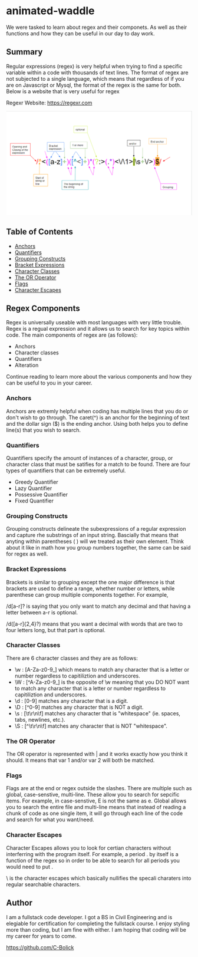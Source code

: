 # animated-waddle

We were tasked to learn about regex and their componets. As well as their functions and how they can be useful in our day to day work.

## Summary

Regular expressions (regex) is very helpful when trying to find a specific variable within a code with thousands of text lines.
The format of regex are not subjected to a single language, which means that regardless of if you are on Javascript or
Mysql, the format of the regex is the same for both. Below is a website that is very useful for regex

Regexr Website: https://regexr.com

![Alt text](image.png)

## Table of Contents

- [Anchors](#anchors)
- [Quantifiers](#quantifiers)
- [Grouping Constructs](#grouping-constructs)
- [Bracket Expressions](#bracket-expressions)
- [Character Classes](#character-classes)
- [The OR Operator](#the-or-operator)
- [Flags](#flags)
- [Character Escapes](#character-escapes)

## Regex Components

Regex is universally useable with most languages with very little trouble. Regex is a regual expression and it allows us to search
for key topics within code. The main components of regex are (as follows):
 - Anchors
 - Character classes
 - Quantifiers
 - Alteration

 Continue reading to learn more about the various components and how they can be useful to you in your career.

### Anchors

Anchors are extremly helpful when coding has multiple lines that you do or don't wish to go through.
The caret(^) is an anchor for the beginning of text and the dollar sign ($) is the ending anchor. Using both
helps you to define line(s) that you wish to search.

### Quantifiers

Quantifiers specify the amount of instances of a character, group, or character class that must be satifies for a match to be found. There
are four types of quantifiers that can be extremely useful.

- Greedy Quantifier
- Lazy Quantifier
- Possessive Quantifier
- Fixed Quantifier

### Grouping Constructs

Grouping constructs delineate the subexpressions of a regular expression and capture rhe substrings of an input string.
Bascially that means that anyting within parentheses ( ) will we treated as their own element. Think about it like in math how you
group numbers together, the same can be said for regex as well. 

### Bracket Expressions

Brackets is similar to grouping except the one major difference is that brackets are used to define a range,
whether number or letters, while parenthese can group multiple components together. For example,

/d[a-r]? is saying that you only want to match any decimal and that having a letter between a-r is optional.

/d([a-r]{2,4}?) means that you want a decimal with words that are two to four letters long, but that part is optional. 


### Character Classes

There are 6 character classes and they are as follows:

- \w : [A-Za-z0-9_] which means to match any character that is a letter or number regardless to capitiliztion and underscores. 
- \W : [^A-Za-z0-9_] is the opposite of \w meaning that you  DO NOT want to match any character that is a letter or number regardless to capitiliztion and underscores.
- \d : [0-9] matches any character that is a digit.
- \D : [^0-9] matches any character that is NOT a digit.
- \s : [\t\r\n\f] matches any character that is "whitespace" (ie. spaces, tabs, newlines, etc.).
- \S : [^\t\r\n\f] matches any character that is NOT "whitespace".

### The OR Operator

The OR operator is represented with | and it works exactly how you think it should. It means that var 1 and/or var 2 will both be matched.

### Flags

Flags are at the end or regex outside the slashes. There are multiple such as global, case-senstive, multi-line. These allow you to search for sepcific items.
For example, in case-senstive, E is not the same as e. Global allows you to search the entire file and multi-line means that instead of reading a chunk of code
as one single item, it will go through each line of the code and search for what you want/need.

### Character Escapes

Character Escapes allows you to look for certian characters without interferring with the program itself.
For example, a period . by itself is a function of the regex so in order to be able to search for all periods you would need to put \.

\ is the character escapes which basically nullifies the specali charaters into regular searchable characters.

## Author

I am a fullstack code developer. I got a BS in Civil Engineering and is elegiable for certification for completing the fullstack course.
I enjoy styling more than coding, but I am fine with either. I am hoping that coding will be my career for years to come.


https://github.com/C-Bolick

